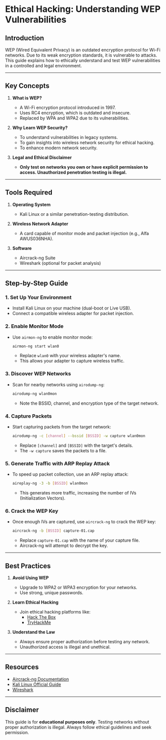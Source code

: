 # **Ethical Hacking: Understanding WEP Vulnerabilities**

## **Introduction**
WEP (Wired Equivalent Privacy) is an outdated encryption protocol for Wi-Fi networks. Due to its weak encryption standards, it is vulnerable to attacks. This guide explains how to ethically understand and test WEP vulnerabilities in a controlled and legal environment.

---

## **Key Concepts**
1. **What is WEP?**
   - A Wi-Fi encryption protocol introduced in 1997.
   - Uses RC4 encryption, which is outdated and insecure.
   - Replaced by WPA and WPA2 due to its vulnerabilities.

2. **Why Learn WEP Security?**
   - To understand vulnerabilities in legacy systems.
   - To gain insights into wireless network security for ethical hacking.
   - To enhance modern network security.

3. **Legal and Ethical Disclaimer**
   - **Only test on networks you own or have explicit permission to access. Unauthorized penetration testing is illegal.**

---

## **Tools Required**
1. **Operating System**
   - Kali Linux or a similar penetration-testing distribution.

2. **Wireless Network Adapter**
   - A card capable of monitor mode and packet injection (e.g., Alfa AWUS036NHA).

3. **Software**
   - Aircrack-ng Suite
   - Wireshark (optional for packet analysis)

---

## **Step-by-Step Guide**

### **1. Set Up Your Environment**
   - Install Kali Linux on your machine (dual-boot or Live USB).
   - Connect a compatible wireless adapter for packet injection.

### **2. Enable Monitor Mode**
   - Use `airmon-ng` to enable monitor mode:
     ```bash
     airmon-ng start wlan0
     ```
     - Replace `wlan0` with your wireless adapter's name.
     - This allows your adapter to capture wireless traffic.

### **3. Discover WEP Networks**
   - Scan for nearby networks using `airodump-ng`:
     ```bash
     airodump-ng wlan0mon
     ```
     - Note the BSSID, channel, and encryption type of the target network.

### **4. Capture Packets**
   - Start capturing packets from the target network:
     ```bash
     airodump-ng -c [channel] --bssid [BSSID] -w capture wlan0mon
     ```
     - Replace `[channel]` and `[BSSID]` with the target's details.
     - The `-w capture` saves the packets to a file.

### **5. Generate Traffic with ARP Replay Attack**
   - To speed up packet collection, use an ARP replay attack:
     ```bash
     aireplay-ng -3 -b [BSSID] wlan0mon
     ```
     - This generates more traffic, increasing the number of IVs (Initialization Vectors).

### **6. Crack the WEP Key**
   - Once enough IVs are captured, use `aircrack-ng` to crack the WEP key:
     ```bash
     aircrack-ng -b [BSSID] capture-01.cap
     ```
     - Replace `capture-01.cap` with the name of your capture file.
     - Aircrack-ng will attempt to decrypt the key.

---

## **Best Practices**
1. **Avoid Using WEP**
   - Upgrade to WPA2 or WPA3 encryption for your networks.
   - Use strong, unique passwords.

2. **Learn Ethical Hacking**
   - Join ethical hacking platforms like:
     - [Hack The Box](https://www.hackthebox.com)
     - [TryHackMe](https://tryhackme.com)

3. **Understand the Law**
   - Always ensure proper authorization before testing any network.
   - Unauthorized access is illegal and unethical.

---

## **Resources**
- [Aircrack-ng Documentation](https://www.aircrack-ng.org)
- [Kali Linux Official Guide](https://www.kali.org)
- [Wireshark](https://www.wireshark.org)

---

## **Disclaimer**
This guide is for **educational purposes only**. Testing networks without proper authorization is illegal. Always follow ethical guidelines and seek permission.
